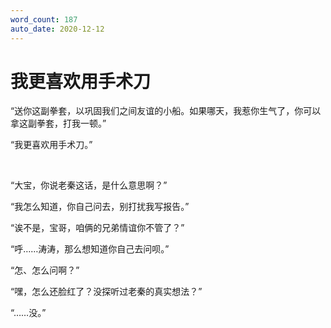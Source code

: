 ```yaml
---
word_count: 187
auto_date: 2020-12-12
---
```


# 我更喜欢用手术刀

“送你这副拳套，以巩固我们之间友谊的小船。如果哪天，我惹你生气了，你可以拿这副拳套，打我一顿。”

“我更喜欢用手术刀。”

<br>

“大宝，你说老秦这话，是什么意思啊？”

“我怎么知道，你自己问去，别打扰我写报告。”

“诶不是，宝哥，咱俩的兄弟情谊你不管了？”

“呼……涛涛，那么想知道你自己去问呗。”

“怎、怎么问啊？”

“嘿，怎么还脸红了？没探听过老秦的真实想法？”

“……没。”

<br>

